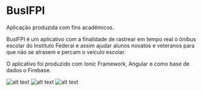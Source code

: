 # BusIFPI
Aplicação produzida com fins acadêmicos.

BusIFPI é um aplicativo com a finalidade de rastrear em tempo real o ônibus escolar do Instituto Federal e assim ajudar alunos novatos e veteranos para que não se atrasem e percam o veículo escolar.

O aplicativo foi produzido com Ionic Framework, Angular e como base de dados o Firebase.

![alt text](https://drive.google.com/open?id=15zDE6vPprdKIV2DfwYtWSR5bry32eFOj)
![alt text](https://drive.google.com/open?id=161XpnTOBUowZp6U9EzoWejtwqbV6shK0)
![alt text](https://drive.google.com/open?id=165DhfBAwbAq61z_ivsI1YGjxL89Z4hq9)
